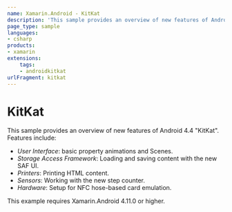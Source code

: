 ```yaml
---
name: Xamarin.Android - KitKat
description: 'This sample provides an overview of new features of Android 4.4 KitKat, including User Interface, Storage Access Framework... (Android KitKat)'
page_type: sample
languages:
- csharp
products:
- xamarin
extensions:
    tags:
    - androidkitkat
urlFragment: kitkat
---
```

# KitKat
This sample provides an overview of new features of Android 4.4 "KitKat". Features include:

- *User Interface*: basic property animations and Scenes.
- *Storage Access Framework*: Loading and saving content with the new SAF UI.
- *Printers*: Printing HTML content.
- *Sensors*: Working with the new step counter.
- *Hardware*: Setup for NFC hose-based card emulation.

This example requires Xamarin.Android 4.11.0 or higher.
